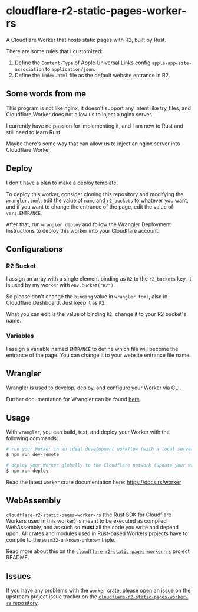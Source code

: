 # cloudflare-r2-static-pages-worker-rs

A Cloudflare Worker that hosts static pages with R2, built by Rust.

There are some rules that I customized:

1. Define the `Content-Type` of Apple Universal Links config `apple-app-site-association` to `application/json`.
2. Define the `index.html` file as the default website entrance in R2.

## Some words from me

This program is not like nginx, it doesn't support any intent like try_files, and Cloudflare Worker does not allow us to inject a nginx server.

I currently have no passion for implementing it, and I am new to Rust and still need to learn Rust.

Maybe there's some way that can allow us to inject an nginx server into Cloudflare Worker.

## Deploy

I don't have a plan to make a deploy template.

To deploy this worker, consider cloning this repository and modifying the `wrangler.toml`, edit the value of `name` and `r2_buckets` to whatever you want, and if you want to change the entrance of the page, edit the value of `vars.ENTRANCE`.

After that, run `wrangler deploy` and follow the Wrangler Deployment Instructions to deploy this worker into your Cloudflare account.

## Configurations

### R2 Bucket

I assign an array with a single element binding as `R2` to the `r2_buckets` key, it is used by my worker with `env.bucket("R2")`.

So please don't change the `binding` value in `wrangler.toml`, also in Cloudflare Dashboard. Just keep it as `R2`.

What you can edit is the value of binding `R2`, change it to your R2 bucket's name.

### Variables

I assign a variable named `ENTRANCE` to define which file will become the entrance of the page. You can change it to your website entrance file name.

## Wrangler

Wrangler is used to develop, deploy, and configure your Worker via CLI.

Further documentation for Wrangler can be found [here](https://developers.cloudflare.com/workers/tooling/wrangler).

## Usage

With `wrangler`, you can build, test, and deploy your Worker with the following commands:

```sh
# run your Worker in an ideal development workflow (with a local server, file watcher & more)
$ npm run dev-remote

# deploy your Worker globally to the Cloudflare network (update your wrangler.toml file for configuration)
$ npm run deploy
```

Read the latest `worker` crate documentation here: https://docs.rs/worker

## WebAssembly

`cloudflare-r2-static-pages-worker-rs` (the Rust SDK for Cloudflare Workers used in this worker) is meant to be executed as compiled WebAssembly, and as such so **must** all the code you write and depend upon. All crates and modules used in Rust-based Workers projects have to compile to the `wasm32-unknown-unknown` triple.

Read more about this on the [`cloudflare-r2-static-pages-worker-rs`](https://github.com/AyakuraYuki/cloudflare-r2-static-pages-worker-rs) project README.

## Issues

If you have any problems with the `worker` crate, please open an issue on the upstream project issue tracker on the [`cloudflare-r2-static-pages-worker-rs` repository](https://github.com/AyakuraYuki/cloudflare-r2-static-pages-worker-rs).

